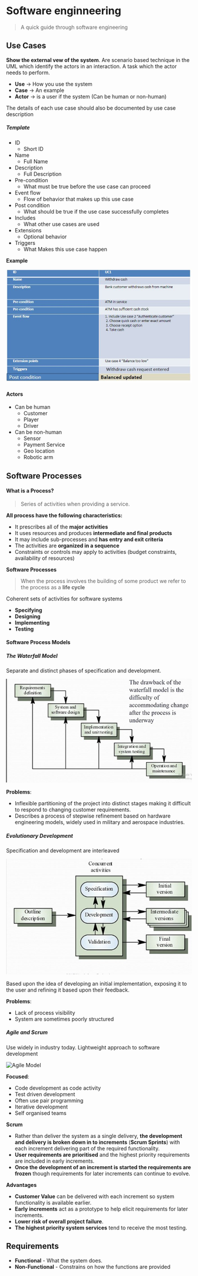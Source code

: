 # Software enginneering

> A quick guide through software engineering

## Use Cases

**Show the external vew of the system**.
Are scenario based technique in the UML which identify the actors in an interaction.
A task which the actor needs to perform.

- **Use** -> How you use the system
- **Case** -> An example
- **Actor** -> is a user if the system (Can be human or non-human)

The details of each use case should also be documented by use case description

##### Template

- ID
  - Short ID
- Name
  - Full Name
- Description
  - Full Description
- Pre-condition
  - What must be true before the use case can proceed
- Event flow
  - Flow of behavior that makes up this use case
- Post condition
  - What should be true if the use case successfully completes
- Includes
  - What other use cases are used
- Extensions
  - Optional behavior
- Triggers
  - What Makes this use case happen

**Example**

![Use Case](./softEng/usecase.JPG)

#### Actors

- Can be human
  - Customer
  - Player
  - Driver
- Can be non-human
  - Sensor
  - Payment Service
  - Geo location
  - Robotic arm

## Software Processes

#### What is a Process?

> Series of activities when providing a service.

**All process have the following characteristics:**

- It prescribes all of the **major activities**
- It uses resources and produces **intermediate and final products**
- It may include sub-processes and **has entry and exit criteria**
- The activities are **organized in a sequence**
- Constraints or controls may apply to activities (budget constraints, availability of resources)

**Software Processes**

> When the process involves the building of some product we refer to the process as a **life cycle**

Coherent sets of activities for software systems

- **Specifying**
- **Designing**
- **Implementing**
- **Testing**

#### Software Process Models

##### The Waterfall Model

Separate and distinct phases of specification and development.

![Waterfall Model](./softEng/waterfall.JPG)

**Problems**:

- Inflexible partitioning of the project into distinct stages making it difficult to respond to changing customer requirements.
- Describes a process of stepwise refinement based on hardware engineering models, widely used in military and aerospace industries.

##### Evolutionary Development

Specification and development are interleaved

![Evolutionary Model](./softEng/evolutionary.JPG)

Based upon the idea of developing an initial implementation, exposing it to the user and refining it based upon their feedback.

**Problems**:

- Lack of process visibility
- System are sometimes poorly structured

##### Agile and Scrum

Use widely in industry today.
Lightweight approach to software development

![Agile Model](./softEng/agile.JPG)

**Focused**:

- Code development as code activity
- Test driven development
- Often use pair programming
- Iterative development
- Self organised teams

**Scrum**

- Rather than deliver the system as a single delivery, **the development and delivery is broken down in to increments** (**Scrum Sprints**) with each increment delivering part of the required functionality.
- **User requirements are prioritised** and the highest priority requirements are included in early increments.
- **Once the development of an increment is started the requirements are frozen** though requirements for later increments can continue to evolve.

**Advantages**

- **Customer Value** can be delivered with each increment so system functionality is available earlier.
- **Early increments** act as a prototype to help elicit requirements for later increments.
- **Lower risk of overall project failure**.
- **The highest priority system services** tend to receive the most testing.

## Requirements

- **Functional** - What the system does.
- **Non-Functional** - Constrains on how the functions are provided
